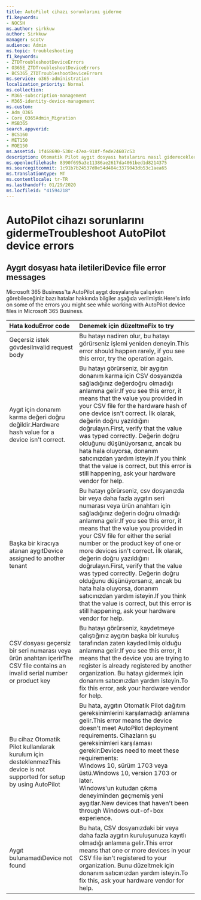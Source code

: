 ```yaml
---
title: AutoPilot cihazı sorunlarını giderme
f1.keywords:
- NOCSH
ms.author: sirkkuw
author: Sirkkuw
manager: scotv
audience: Admin
ms.topic: troubleshooting
f1_keywords:
- ZTDTroubleshootDeviceErrors
- O365E_ZTDTroubleshootDeviceErrors
- BCS365_ZTDTroubleshootDeviceErrors
ms.service: o365-administration
localization_priority: Normal
ms.collection:
- M365-subscription-management
- M365-identity-device-management
ms.custom:
- Adm_O365
- Core_O365Admin_Migration
- MSB365
search.appverid:
- BCS160
- MET150
- MOE150
ms.assetid: 1f468690-530c-47ea-918f-fede24607c53
description: Otomatik Pilot aygıt dosyası hatalarını nasıl gidereceklerini öğrenin.
ms.openlocfilehash: 8390f695a3e11386ae2617da4061bed1d8214375
ms.sourcegitcommit: 1c91b7b24537d0e54d484c3379043db53c1aea65
ms.translationtype: MT
ms.contentlocale: tr-TR
ms.lasthandoff: 01/29/2020
ms.locfileid: "41594218"
---
```

# <a name="troubleshoot-autopilot-device-errors"></a><span data-ttu-id="ce75e-103">AutoPilot cihazı sorunlarını giderme</span><span class="sxs-lookup"><span data-stu-id="ce75e-103">Troubleshoot AutoPilot device errors</span></span>

## <a name="device-file-error-messages"></a><span data-ttu-id="ce75e-104">Aygıt dosyası hata iletileri</span><span class="sxs-lookup"><span data-stu-id="ce75e-104">Device file error messages</span></span>

<span data-ttu-id="ce75e-105">Microsoft 365 Business'ta AutoPilot aygıt dosyalarıyla çalışırken görebileceğiniz bazı hatalar hakkında bilgiler aşağıda verilmiştir.</span><span class="sxs-lookup"><span data-stu-id="ce75e-105">Here's info on some of the errors you might see while working with AutoPilot device files in Microsoft 365 Business.</span></span> 
  
|<span data-ttu-id="ce75e-106">**Hata kodu**</span><span class="sxs-lookup"><span data-stu-id="ce75e-106">**Error code**</span></span>|<span data-ttu-id="ce75e-107">**Denemek için düzeltme**</span><span class="sxs-lookup"><span data-stu-id="ce75e-107">**Fix to try**</span></span>|
|:-----|:-----|
|<span data-ttu-id="ce75e-108">Geçersiz istek gövdesi</span><span class="sxs-lookup"><span data-stu-id="ce75e-108">Invalid request body</span></span>  <br/> |<span data-ttu-id="ce75e-109">Bu hatayı nadiren olur, bu hatayı görürseniz işlemi yeniden deneyin.</span><span class="sxs-lookup"><span data-stu-id="ce75e-109">This error should happen rarely, if you see this error, try the operation again.</span></span>  <br/> |
|<span data-ttu-id="ce75e-110">Aygıt için donanım karma değeri doğru değildir.</span><span class="sxs-lookup"><span data-stu-id="ce75e-110">Hardware hash value for a device isn't correct.</span></span>  <br/> |<span data-ttu-id="ce75e-111">Bu hatayı görürseniz, bir aygıtın donanım karma için CSV dosyanızda sağladığınız değerdoğru olmadığı anlamına gelir.</span><span class="sxs-lookup"><span data-stu-id="ce75e-111">If you see this error, it means that the value you provided in your CSV file for the hardware hash of one device isn't correct.</span></span> <span data-ttu-id="ce75e-112">İlk olarak, değerin doğru yazıldığını doğrulayın.</span><span class="sxs-lookup"><span data-stu-id="ce75e-112">First, verify that the value was typed correctly.</span></span> <span data-ttu-id="ce75e-113">Değerin doğru olduğunu düşünüyorsanız, ancak bu hata hala oluyorsa, donanım satıcınızdan yardım isteyin.</span><span class="sxs-lookup"><span data-stu-id="ce75e-113">If you think that the value is correct, but this error is still happening, ask your hardware vendor for help.</span></span>  <br/> |
|<span data-ttu-id="ce75e-114">Başka bir kiracıya atanan aygıt</span><span class="sxs-lookup"><span data-stu-id="ce75e-114">Device assigned to another tenant</span></span>  <br/> |<span data-ttu-id="ce75e-115">Bu hatayı görürseniz, csv dosyanızda bir veya daha fazla aygıtın seri numarası veya ürün anahtarı için sağladığınız değerin doğru olmadığı anlamına gelir.</span><span class="sxs-lookup"><span data-stu-id="ce75e-115">If you see this error, it means that the value you provided in your CSV file for either the serial number or the product key of one or more devices isn't correct.</span></span> <span data-ttu-id="ce75e-116">İlk olarak, değerin doğru yazıldığını doğrulayın.</span><span class="sxs-lookup"><span data-stu-id="ce75e-116">First, verify that the value was typed correctly.</span></span> <span data-ttu-id="ce75e-117">Değerin doğru olduğunu düşünüyorsanız, ancak bu hata hala oluyorsa, donanım satıcınızdan yardım isteyin.</span><span class="sxs-lookup"><span data-stu-id="ce75e-117">If you think that the value is correct, but this error is still happening, ask your hardware vendor for help.</span></span>  <br/> |
|<span data-ttu-id="ce75e-118">CSV dosyası geçersiz bir seri numarası veya ürün anahtarı içerir</span><span class="sxs-lookup"><span data-stu-id="ce75e-118">The CSV file contains an invalid serial number or product key</span></span>  <br/> |<span data-ttu-id="ce75e-119">Bu hatayı görürseniz, kaydetmeye çalıştığınız aygıtın başka bir kuruluş tarafından zaten kaydedilmiş olduğu anlamına gelir.</span><span class="sxs-lookup"><span data-stu-id="ce75e-119">If you see this error, it means that the device you are trying to register is already registered by another organization.</span></span> <span data-ttu-id="ce75e-120">Bu hatayı gidermek için donanım satıcınızdan yardım isteyin.</span><span class="sxs-lookup"><span data-stu-id="ce75e-120">To fix this error, ask your hardware vendor for help.</span></span>  <br/> |
|<span data-ttu-id="ce75e-121">Bu cihaz Otomatik Pilot kullanılarak kurulum için desteklenmez</span><span class="sxs-lookup"><span data-stu-id="ce75e-121">This device is not supported for setup by using AutoPilot</span></span>  <br/> | <span data-ttu-id="ce75e-122">Bu hata, aygıtın Otomatik Pilot dağıtım gereksinimlerini karşılamadığı anlamına gelir.</span><span class="sxs-lookup"><span data-stu-id="ce75e-122">This error means the device doesn't meet AutoPilot deployment requirements.</span></span> <span data-ttu-id="ce75e-123">Cihazların şu gereksinimleri karşılaması gerekir:</span><span class="sxs-lookup"><span data-stu-id="ce75e-123">Devices need to meet these requirements:</span></span>  <br/>  <span data-ttu-id="ce75e-124">Windows 10, sürüm 1703 veya üstü.</span><span class="sxs-lookup"><span data-stu-id="ce75e-124">Windows 10, version 1703 or later.</span></span>  <br/>  <span data-ttu-id="ce75e-125">Windows'un kutudan çıkma deneyiminden geçmemiş yeni aygıtlar.</span><span class="sxs-lookup"><span data-stu-id="ce75e-125">New devices that haven't been through Windows out-of-box experience.</span></span>  <br/> |
|<span data-ttu-id="ce75e-126">Aygıt bulunamadı</span><span class="sxs-lookup"><span data-stu-id="ce75e-126">Device not found</span></span>  <br/> |<span data-ttu-id="ce75e-127">Bu hata, CSV dosyanızdaki bir veya daha fazla aygıtın kuruluşunuza kayıtlı olmadığı anlamına gelir.</span><span class="sxs-lookup"><span data-stu-id="ce75e-127">This error means that one or more devices in your CSV file isn't registered to your organization.</span></span> <span data-ttu-id="ce75e-128">Bunu düzeltmek için donanım satıcınızdan yardım isteyin.</span><span class="sxs-lookup"><span data-stu-id="ce75e-128">To fix this, ask your hardware vendor for help.</span></span>  <br/> |
